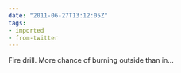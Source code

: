 ```yaml
---
date: "2011-06-27T13:12:05Z"
tags:
- imported
- from-twitter
---
```

Fire drill. More chance of burning outside than in…

